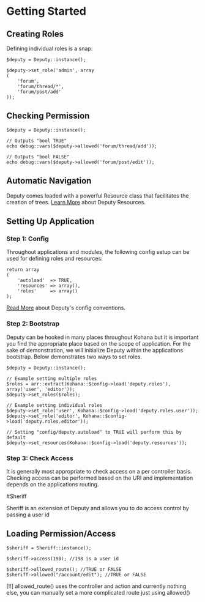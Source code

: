 # Getting Started

## Creating Roles

Defining individual roles is a snap:

	$deputy = Deputy::instance();
	
	$deputy->set_role('admin', array
	(
		'forum',
		'forum/thread/*',
		'forum/post/add'
	));

## Checking Permission

	$deputy = Deputy::instance();

	// Outputs "bool TRUE"
	echo debug::vars($deputy->allowed('forum/thread/add'));
	
	// Outputs "bool FALSE"
	echo debug::vars($deputy->allowed('forum/post/edit'));

## Automatic Navigation

Deputy comes loaded with a powerful Resource class that facilitates the creation of trees. 
[Learn More](resources) about Deputy Resources.

## Setting Up Application

### Step 1: Config

Throughout applications and modules, the following config setup can be used for defining roles and resources:

	return array
	(
		'autoload'	=> TRUE,
		'resources' => array(),
		'roles'		=> array()
	);
	
[Read More](config) about Deputy's config conventions.

### Step 2: Bootstrap

Deputy can be hooked in many places throughout Kohana but it is important you find the appropriate 
place based on the scope of application. For the sake of demonstration, we will initialize Deputy 
within the applications bootstrap. Below demonstrates two ways to set roles.

	$deputy = Deputy::instance();

	// Example setting multiple roles
	$roles = arr::extract(Kohana::$config->load('deputy.roles'), array('user', 'editor'));
	$deputy->set_roles($roles);
	
	// Example setting individual roles
	$deputy->set_role('user', Kohana::$config->load('deputy.roles.user'));
	$deputy->set_role('editor', Kohana::$config->load('deputy.roles.editor'));
	
	// Setting "config/deputy.autoload" to TRUE will perform this by default
	$deputy->set_resources(Kohana::$config->load('deputy.resources'));
	
### Step 3: Check Access

It is generally most appropriate to check access on a per controller basis. Checking access can be 
performed based on the URI and implementation depends on the applications routing.


#Sheriff

Sheriff is an extension of Deputy and allows you to do access control by passing a user id

## Loading Permission/Access

~~~
$sheriff = Sheriff::instance();
 
$sheriff->access(198); //198 is a user id

$sheriff->allowed_route(); //TRUE or FALSE 
$sheriff->allowed("/account/edit"); //TRUE or FALSE
 ~~~
 
[!!] allowed_route() uses the controller and action and currently nothing else, you can manually set a more complicated route just using allowed()
